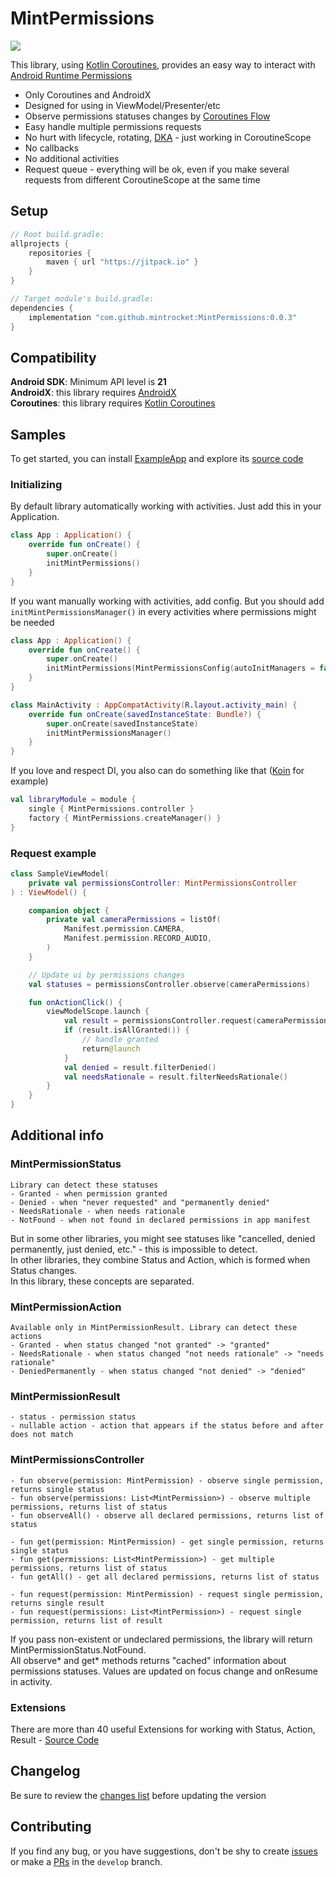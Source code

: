 # MintPermissions

[![](https://jitpack.io/v/mintrocket/MintPermissions.svg)](https://jitpack.io/#mintrocket/MintPermissions)

This library, using [Kotlin Coroutines](https://kotlinlang.org/docs/coroutines-guide.html), provides an easy way to interact with [Android Runtime Permissions](https://developer.android.com/training/permissions/requesting)

- Only Coroutines and AndroidX
- Designed for using in ViewModel/Presenter/etc
- Observe permissions statuses changes by [Coroutines Flow](https://kotlinlang.org/docs/flow.html)
- Easy handle multiple permissions requests
- No hurt with lifecycle, rotating, [DKA](https://proandroiddev.com/dont-keep-activities-d0afdf2c2d47) - just working in CoroutineScope
- No callbacks
- No additional activities
- Request queue - everything will be ok, even if you make several requests from different CoroutineScope at the same time

## Setup

```gradle
// Root build.gradle:
allprojects {
    repositories {
        maven { url "https://jitpack.io" }
    }
}

// Target module's build.gradle:
dependencies {
    implementation "com.github.mintrocket:MintPermissions:0.0.3"
}
```

## Compatibility

**Android SDK**: Minimum API level is **21**\
**AndroidX**: this library requires [AndroidX](https://developer.android.com/jetpack/androidx/versions/)\
**Coroutines**: this library requires [Kotlin Coroutines](https://kotlinlang.org/docs/coroutines-guide.html)

## Samples

To get started, you can install [ExampleApp](https://github.com/mintrocket/MintPermissions/releases/latest) and explore its [source code](https://github.com/mintrocket/MintPermissions/tree/main/example/src/main/java/ru/mintrocket/mintpermissions)

### Initializing

By default library automatically working with activities. Just add this in your Application.

```kotlin
class App : Application() {
    override fun onCreate() {
        super.onCreate()
        initMintPermissions()
    }
}
```

If you want manually working with activities, add config. But you should add ```initMintPermissionsManager()``` in every activities where permissions might be needed

```kotlin
class App : Application() {
    override fun onCreate() {
        super.onCreate()
        initMintPermissions(MintPermissionsConfig(autoInitManagers = false))
    }
}

class MainActivity : AppCompatActivity(R.layout.activity_main) {
    override fun onCreate(savedInstanceState: Bundle?) {
        super.onCreate(savedInstanceState)
        initMintPermissionsManager()
    }
}
```

If you love and respect DI, you also can do something like that ([Koin](https://insert-koin.io/) for example)

```kotlin
val libraryModule = module {
    single { MintPermissions.controller }
    factory { MintPermissions.createManager() }
}
```

### Request example

```kotlin
class SampleViewModel(
    private val permissionsController: MintPermissionsController
) : ViewModel() {

    companion object {
        private val cameraPermissions = listOf(
            Manifest.permission.CAMERA,
            Manifest.permission.RECORD_AUDIO,
        )
    }

    // Update ui by permissions changes
    val statuses = permissionsController.observe(cameraPermissions)

    fun onActionClick() {
        viewModelScope.launch {
            val result = permissionsController.request(cameraPermissions)
            if (result.isAllGranted()) {
                // handle granted
                return@launch
            }
            val denied = result.filterDenied()
            val needsRationale = result.filterNeedsRationale()
        }
    }
}
```

## Additional info

### MintPermissionStatus

```
Library can detect these statuses
- Granted - when permission granted
- Denied - when "never requested" and "permanently denied"
- NeedsRationale - when needs rationale
- NotFound - when not found in declared permissions in app manifest
```

But in some other libraries, you might see statuses like "cancelled, denied permanently, just denied, etc." - this is impossible to detect.\
In other libraries, they combine Status and Action, which is formed when Status changes.\
In this library, these concepts are separated.

### MintPermissionAction

```
Available only in MintPermissionResult. Library can detect these actions
- Granted - when status changed "not granted" -> "granted"
- NeedsRationale - when status changed "not needs rationale" -> "needs rationale"
- DeniedPermanently - when status changed "not denied" -> "denied"
```

### MintPermissionResult

```
- status - permission status
- nullable action - action that appears if the status before and after does not match 
```

### MintPermissionsController

```
- fun observe(permission: MintPermission) - observe single permission, returns single status
- fun observe(permissions: List<MintPermission>) - observe multiple permissions, returns list of status
- fun observeAll() - observe all declared permissions, returns list of status

- fun get(permission: MintPermission) - get single permission, returns single status
- fun get(permissions: List<MintPermission>) - get multiple permissions, returns list of status
- fun getAll() - get all declared permissions, returns list of status

- fun request(permission: MintPermission) - request single permission, returns single result
- fun request(permissions: List<MintPermission>) - request single permission, returns list of result
```

If you pass non-existent or undeclared permissions, the library will return MintPermissionStatus.NotFound.\
All observe* and get* methods returns "cached" information about permissions statuses. Values are updated on focus change and onResume in activity.

### Extensions

There are more than 40 useful Extensions for working with Status, Action, Result - [Source Code](https://github.com/mintrocket/MintPermissions/tree/main/library/src/main/java/ru/mintrocket/lib/mintpermissions/ext)

## Changelog

Be sure to review the [changes list](https://github.com/mintrocket/MintPermissions/releases) before updating the version

## Contributing

If you find any bug, or you have suggestions, don't be shy to create [issues](https://github.com/mintrocket/MintPermissions/issues) or make a [PRs](https://github.com/mintrocket/MintPermissions/pulls) in the `develop` branch.
